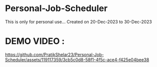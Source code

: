 # Personal-Job-Scheduler
This is only for personal use...
Created on 20-Dec-2023 to 30-Dec-2023

# DEMO VIDEO :
https://github.com/PratikShelar23/Personal-Job-Scheduler/assets/119117359/3cb5c0d8-58f1-4f5c-ace4-f425e04bee38

